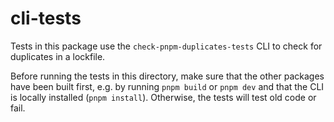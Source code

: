 # cli-tests

Tests in this package use the `check-pnpm-duplicates-tests` CLI to check for duplicates in a lockfile.

Before running the tests in this directory, make sure that the other packages have been built first,
e.g. by running `pnpm build` or `pnpm dev` and that the CLI is locally installed (`pnpm install`).
Otherwise, the tests will test old code or fail.
